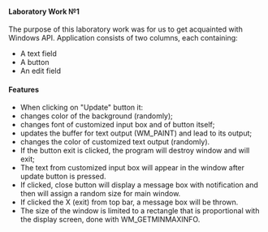 #### Laboratory Work №1
The purpose of this laboratory work was for us to get acquainted with Windows API. 
Application consists of two columns, each containing:
* A text field
*  A button
*  An edit field
#### Features
*  When clicking on "Update" button it:
*  changes color of the background (randomly);
*  changes font of customized input box and of button itself;
*  updates the buffer for text output (WM_PAINT) and lead to its output;
*  changes the color of customized text output (randomly).
*  If the button exit is clicked, the program will destroy window and will exit;
*  The text from customized input box will appear in the window after update button is pressed.
*  If clicked, close button will display a message box with notification and then will assign a random 
size for main window.
*  If clicked the X (exit) from top bar, a message box will be thrown.
*  The size of the window is limited to a rectangle that is proportional with the display screen, done
with WM_GETMINMAXINFO. 